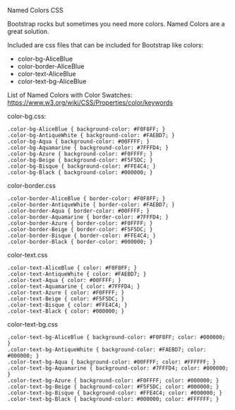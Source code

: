 Named Colors CSS

Bootstrap rocks but sometimes you need more colors. Named Colors are a great solution. 

Included are css files that can be included for Bootstrap like colors: 
- color-bg-AliceBlue
- color-border-AliceBlue
- color-text-AliceBlue
- color-text-bg-AliceBlue

List of Named Colors with Color Swatches: https://www.w3.org/wiki/CSS/Properties/color/keywords

color-bg.css:
```
.color-bg-AliceBlue { background-color: #F0F8FF; }
.color-bg-AntiqueWhite { background-color: #FAEBD7; }
.color-bg-Aqua { background-color: #00FFFF; }
.color-bg-Aquamarine { background-color: #7FFFD4; }
.color-bg-Azure { background-color: #F0FFFF; }
.color-bg-Beige { background-color: #F5F5DC; }
.color-bg-Bisque { background-color: #FFE4C4; }
.color-bg-Black { background-color: #000000; }
```


color-border.css
```
.color-border-AliceBlue { border-color: #F0F8FF; }
.color-border-AntiqueWhite { border-color: #FAEBD7; }
.color-border-Aqua { border-color: #00FFFF; }
.color-border-Aquamarine { border-color: #7FFFD4; }
.color-border-Azure { border-color: #F0FFFF; }
.color-border-Beige { border-color: #F5F5DC; }
.color-border-Bisque { border-color: #FFE4C4; }
.color-border-Black { border-color: #000000; }
```


color-text.css
```
.color-text-AliceBlue { color: #F0F8FF; }
.color-text-AntiqueWhite { color: #FAEBD7; }
.color-text-Aqua { color: #00FFFF; }
.color-text-Aquamarine { color: #7FFFD4; }
.color-text-Azure { color: #F0FFFF; }
.color-text-Beige { color: #F5F5DC; }
.color-text-Bisque { color: #FFE4C4; }
.color-text-Black { color: #000000; }
```


color-text-bg.css
```
.color-text-bg-AliceBlue { background-color: #F0F8FF; color: #000000; }
.color-text-bg-AntiqueWhite { background-color: #FAEBD7; color: #000000; }
.color-text-bg-Aqua { background-color: #00FFFF; color: #FFFFFF; }
.color-text-bg-Aquamarine { background-color: #7FFFD4; color: #000000; }
.color-text-bg-Azure { background-color: #F0FFFF; color: #000000; }
.color-text-bg-Beige { background-color: #F5F5DC; color: #000000; }
.color-text-bg-Bisque { background-color: #FFE4C4; color: #000000; }
.color-text-bg-Black { background-color: #000000; color: #FFFFFF; }
```
